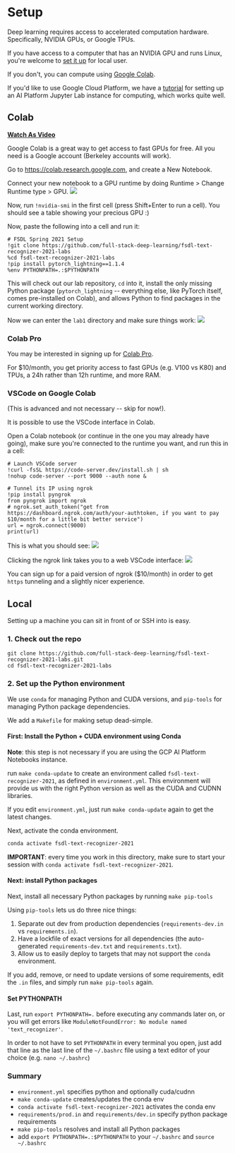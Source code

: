 # Setup

Deep learning requires access to accelerated computation hardware.
Specifically, NVIDIA GPUs, or Google TPUs.

If you have access to a computer that has an NVIDIA GPU and runs Linux, you're welcome to [set it up](#Local) for local user.

If you don't, you can compute using [Google Colab](#Colab).

If you'd like to use Google Cloud Platform, we have a [tutorial](https://docs.google.com/document/d/1mSB_p1Chxg6IGYbuRxgPSA3Ps6BjhBZV7Ti3W_Qx0Ws/) for setting up an AI Platform Jupyter Lab instance for computing, which works quite well.

## Colab

**[Watch As Video](https://www.loom.com/share/9c99c49fb9ca456bb0e56ccc098ae87a)**

Google Colab is a great way to get access to fast GPUs for free.
All you need is a Google account (Berkeley accounts will work).

Go to https://colab.research.google.com, and create a New Notebook.

Connect your new notebook to a GPU runtime by doing Runtime > Change Runtime type > GPU.
![](colab_runtime.png)

Now, run `!nvidia-smi` in the first cell (press Shift+Enter to run a cell).
You should see a table showing your precious GPU :)

Now, paste the following into a cell and run it:

```
# FSDL Spring 2021 Setup
!git clone https://github.com/full-stack-deep-learning/fsdl-text-recognizer-2021-labs
%cd fsdl-text-recognizer-2021-labs
!pip install pytorch_lightning==1.1.4
%env PYTHONPATH=.:$PYTHONPATH
```

This will check out our lab repository, `cd` into it, install the only missing Python package (`pytorch_lightning` -- everything else, like PyTorch itself, comes pre-installed on Colab), and allows Python to find packages in the current working directory.

Now we can enter the `lab1` directory and make sure things work:
![](colab_lab1.png)

### Colab Pro

You may be interested in signing up for [Colab Pro](https://colab.research.google.com/signup).

For $10/month, you get priority access to fast GPUs (e.g. V100 vs K80) and TPUs, a 24h rather than 12h runtime, and more RAM.

### VSCode on Google Colab

(This is advanced and not necessary -- skip for now!).

It is possible to use the VSCode interface in Colab.

Open a Colab notebook (or continue in the one you may already have going), make sure you're connected to the runtime you want, and run this in a cell:

```
# Launch VSCode server
!curl -fsSL https://code-server.dev/install.sh | sh
!nohup code-server --port 9000 --auth none &

# Tunnel its IP using ngrok
!pip install pyngrok
from pyngrok import ngrok
# ngrok.set_auth_token("get from https://dashboard.ngrok.com/auth/your-authtoken, if you want to pay $10/month for a little bit better service")
url = ngrok.connect(9000)
print(url)
```

This is what you should see:
![](colab_vscode.png)

Clicking the ngrok link takes you to a web VSCode interface:
![](colab_vscode_2.png)

You can sign up for a paid version of ngrok ($10/month) in order to get `https` tunneling and a slightly nicer experience.

## Local

Setting up a machine you can sit in front of or SSH into is easy.

### 1. Check out the repo

```
git clone https://github.com/full-stack-deep-learning/fsdl-text-recognizer-2021-labs.git
cd fsdl-text-recognizer-2021-labs
```

### 2. Set up the Python environment

We use `conda` for managing Python and CUDA versions, and `pip-tools` for managing Python package dependencies.

We add a `Makefile` for making setup dead-simple.

#### First: Install the Python + CUDA environment using Conda

**Note**: this step is not necessary if you are using the GCP AI Platform Notebooks instance.

run `make conda-update` to create an environment called `fsdl-text-recognizer-2021`, as defined in `environment.yml`.
This environment will provide us with the right Python version as well as the CUDA and CUDNN libraries.

If you edit `environment.yml`, just run `make conda-update` again to get the latest changes.

Next, activate the conda environment.

```sh
conda activate fsdl-text-recognizer-2021
```

**IMPORTANT**: every time you work in this directory, make sure to start your session with `conda activate fsdl-text-recognizer-2021`.

#### Next: install Python packages

Next, install all necessary Python packages by running `make pip-tools`

Using `pip-tools` lets us do three nice things:

1. Separate out dev from production dependencies (`requirements-dev.in` vs `requirements.in`).
2. Have a lockfile of exact versions for all dependencies (the auto-generated `requirements-dev.txt` and `requirements.txt`).
3. Allow us to easily deploy to targets that may not support the `conda` environment.

If you add, remove, or need to update versions of some requirements, edit the `.in` files, and simply run `make pip-tools` again.

#### Set PYTHONPATH

Last, run `export PYTHONPATH=.` before executing any commands later on, or you will get errors like `ModuleNotFoundError: No module named 'text_recognizer'`.

In order to not have to set `PYTHONPATH` in every terminal you open, just add that line as the last line of the `~/.bashrc` file using a text editor of your choice (e.g. `nano ~/.bashrc`)

### Summary

- `environment.yml` specifies python and optionally cuda/cudnn
- `make conda-update` creates/updates the conda env
- `conda activate fsdl-text-recognizer-2021` activates the conda env
- `requirements/prod.in` and `requirements/dev.in` specify python package requirements
- `make pip-tools` resolves and install all Python packages
- add `export PYTHONPATH=.:$PYTHONPATH` to your `~/.bashrc` and `source ~/.bashrc`

